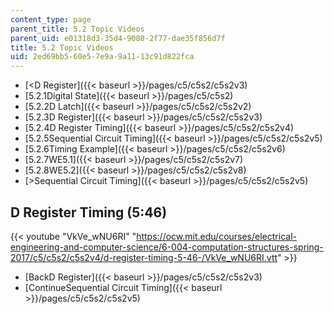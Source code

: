 ```yaml
---
content_type: page
parent_title: 5.2 Topic Videos
parent_uid: e01318d3-35d4-9080-2f77-dae35f856d7f
title: 5.2 Topic Videos
uid: 2ed69bb5-60e5-7e9a-9a11-13c91d822fca
---
```


*   [<D Register]({{< baseurl >}}/pages/c5/c5s2/c5s2v3)
*   [5.2.1Digital State]({{< baseurl >}}/pages/c5/c5s2)
*   [5.2.2D Latch]({{< baseurl >}}/pages/c5/c5s2/c5s2v2)
*   [5.2.3D Register]({{< baseurl >}}/pages/c5/c5s2/c5s2v3)
*   [5.2.4D Register Timing]({{< baseurl >}}/pages/c5/c5s2/c5s2v4)
*   [5.2.5Sequential Circuit Timing]({{< baseurl >}}/pages/c5/c5s2/c5s2v5)
*   [5.2.6Timing Example]({{< baseurl >}}/pages/c5/c5s2/c5s2v6)
*   [5.2.7WE5.1]({{< baseurl >}}/pages/c5/c5s2/c5s2v7)
*   [5.2.8WE5.2]({{< baseurl >}}/pages/c5/c5s2/c5s2v8)
*   [\>Sequential Circuit Timing]({{< baseurl >}}/pages/c5/c5s2/c5s2v5)

D Register Timing (5:46)
------------------------

{{< youtube "VkVe_wNU6RI" "https://ocw.mit.edu/courses/electrical-engineering-and-computer-science/6-004-computation-structures-spring-2017/c5/c5s2/c5s2v4/d-register-timing-5-46-/VkVe_wNU6RI.vtt" >}}

*   [BackD Register]({{< baseurl >}}/pages/c5/c5s2/c5s2v3)
*   [ContinueSequential Circuit Timing]({{< baseurl >}}/pages/c5/c5s2/c5s2v5)